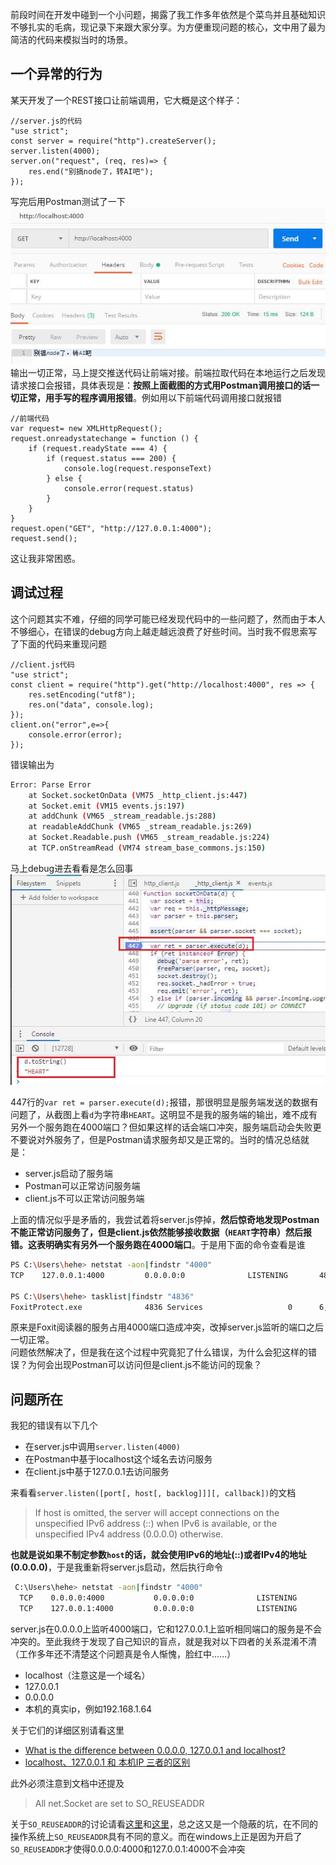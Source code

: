 前段时间在开发中碰到一个小问题，揭露了我工作多年依然是个菜鸟并且基础知识不够扎实的毛病，现记录下来跟大家分享。为方便重现问题的核心，文中用了最为简洁的代码来模拟当时的场景。

## 一个异常的行为
某天开发了一个REST接口让前端调用，它大概是这个样子：
```JS
//server.js的代码
"use strict";
const server = require("http").createServer();
server.listen(4000);
server.on("request", (req, res)=> {
    res.end("别搞node了，转AI吧");
});
```
写完后用Postman测试了一下  
![ip_address_issue.jpg](/imgs/ip_address_issue.jpg)  
输出一切正常，马上提交推送代码让前端对接。前端拉取代码在本地运行之后发现请求接口会报错，具体表现是：**按照上面截图的方式用Postman调用接口的话一切正常，用手写的程序调用报错**。例如用以下前端代码调用接口就报错
```JS
//前端代码
var request= new XMLHttpRequest();
request.onreadystatechange = function () {
    if (request.readyState === 4) {
        if (request.status === 200) {
            console.log(request.responseText)
        } else {
            console.error(request.status)
        }
    }
}
request.open("GET", "http://127.0.0.1:4000");
request.send();
```
这让我非常困惑。

## 调试过程
这个问题其实不难，仔细的同学可能已经发现代码中的一些问题了，然而由于本人不够细心，在错误的debug方向上越走越远浪费了好些时间。当时我不假思索写了下面的代码来重现问题
```JS
//client.js代码
"use strict";
const client = require("http").get("http://localhost:4000", res => {
    res.setEncoding("utf8");
    res.on("data", console.log);
});
client.on("error",e=>{
    console.error(error);
});
```
错误输出为
```bash
Error: Parse Error
    at Socket.socketOnData (VM75 _http_client.js:447)
    at Socket.emit (VM15 events.js:197)
    at addChunk (VM65 _stream_readable.js:288)
    at readableAddChunk (VM65 _stream_readable.js:269)
    at Socket.Readable.push (VM65 _stream_readable.js:224)
    at TCP.onStreamRead (VM74 stream_base_commons.js:150)
```
马上debug进去看看是怎么回事  
![ip_address_issue2.jpg](/imgs/ip_address_issue2.jpg)  

447行的`var ret = parser.execute(d);`报错，那很明显是服务端发送的数据有问题了，从截图上看`d`为字符串`HEART`。这明显不是我的服务端的输出，难不成有另外一个服务跑在4000端口？但如果这样的话会端口冲突，服务端启动会失败更不要说对外服务了，但是Postman请求服务却又是正常的。当时的情况总结就是：
* server.js启动了服务端
* Postman可以正常访问服务端
* client.js不可以正常访问服务端

上面的情况似乎是矛盾的，我尝试着将server.js停掉，**然后惊奇地发现Postman不能正常访问服务了，但是client.js依然能够接收数据（`HEART`字符串）然后报错。这表明确实有另外一个服务跑在4000端口**。于是用下面的命令查看是谁
```bash
PS C:\Users\hehe> netstat -aon|findstr "4000"
TCP    127.0.0.1:4000         0.0.0.0:0              LISTENING       4836

PS C:\Users\hehe> tasklist|findstr "4836"
FoxitProtect.exe              4836 Services                   0      6,472 K
```


原来是Foxit阅读器的服务占用4000端口造成冲突，改掉server.js监听的端口之后一切正常。  
问题依然解决了，但是我在这个过程中究竟犯了什么错误，为什么会犯这样的错误？为何会出现Postman可以访问但是client.js不能访问的现象？


## 问题所在
我犯的错误有以下几个
* 在server.js中调用`server.listen(4000)`
* 在Postman中基于localhost这个域名去访问服务
* 在client.js中基于127.0.0.1去访问服务

来看看`server.listen([port[, host[, backlog]]][, callback])`的文档
> If host is omitted, the server will accept connections on the unspecified IPv6 address (::) when IPv6 is available, or the unspecified IPv4 address (0.0.0.0) otherwise.  

**也就是说如果不制定参数`host`的话，就会使用IPv6的地址(::)或者IPv4的地址(0.0.0.0)**，于是我重新将server.js启动，然后执行命令
```bash
 C:\Users\hehe> netstat -aon|findstr "4000"
  TCP    0.0.0.0:4000           0.0.0.0:0              LISTENING       13176
  TCP    127.0.0.1:4000         0.0.0.0:0              LISTENING       4836
```
server.js在0.0.0.0上监听4000端口，它和127.0.0.1上监听相同端口的服务是不会冲突的。至此我终于发现了自己知识的盲点，就是我对以下四者的关系混淆不清（工作多年还不清楚这个问题真是令人惭愧，脸红中......）
* localhost（注意这是一个域名）
* 127.0.0.1
* 0.0.0.0
* 本机的真实ip，例如192.168.1.64

关于它们的详细区别请看这里
* [What is the difference between 0.0.0.0, 127.0.0.1 and localhost?](https://stackoverflow.com/questions/20778771/what-is-the-difference-between-0-0-0-0-127-0-0-1-and-localhost)
* [localhost、127.0.0.1 和 本机IP 三者的区别](https://www.zhihu.com/question/23940717)

此外必须注意到文档中还提及
>All net.Socket are set to SO_REUSEADDR   

关于`SO_REUSEADDR`的讨论请看[这里](https://stackoverflow.com/questions/14388706/socket-options-so-reuseaddr-and-so-reuseport-how-do-they-differ-do-they-mean-t)和[这里](https://www.cnblogs.com/xybaby/p/7341579.html)，总之这又是一个隐蔽的坑，在不同的操作系统上`SO_REUSEADDR`具有不同的意义。而在windows上正是因为开启了`SO_REUSEADDR`才使得0.0.0.0:4000和127.0.0.1:4000不会冲突